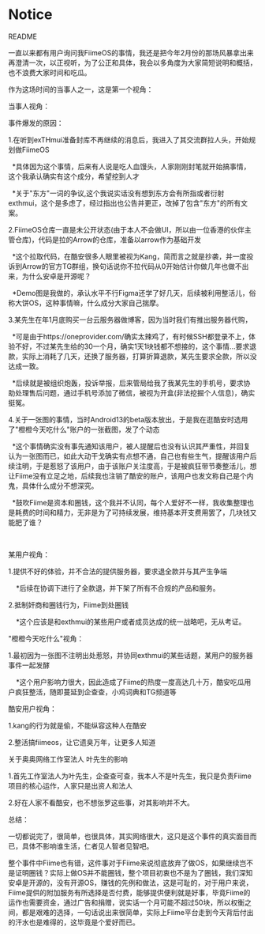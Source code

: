 # Notice
README


一直以来都有用户询问我FiimeOS的事情，我还是把今年2月份的那场风暴拿出来再澄清一次，以正视听，为了公正和具体，我会以多角度为大家简短说明和概括，也不浪费大家时间和吃瓜。

作为这场时间的当事人之一，这是第一个视角：

当事人视角：

事件爆发的原因：

1.在听到exTHmui准备封库不再继续的消息后，我进入了其交流群拉人头，开始规划做FiimeOS

  *具体因为这个事情，后来有人说是吃人血馒头，人家刚刚封笔就开始搞事情，这个我承认确实有这个成分，希望挖到人才

  *关于"东方"一词的争议,这个我说实话没有想到东方会有所指或者衍射exthmui，这个是多虑了，经过指出也公告并更正，改掉了包含"东方"的所有文案。

2.FiimeOS仓库一直是未公开状态(由于本人不会做UI，所以由一位香港的伙伴主管仓库)，代码是拉的Arrow的仓库，准备以arrow作为基础开发

  *这个拉取代码，在酷安很多人眼里被视为Kang，简而言之就是抄袭，并一度投诉到Arrow的官方TG群组，换句话说你不拉代码从0开始估计你做几年也做不出来，为什么安卓是开源呢？

  *Demo图是我做的，承认水平不行Figma还学了好几天，后续被利用整活儿，俗称大饼OS，这种事情嘛，什么成分大家自己揣摩。

3.某先生在年1月底购买一台云服务器做博客，因为当时我们有推出服务器代购，

  *可是由于https://oneprovider.com/确实太辣鸡了，有时候SSH都登录不上，体验不好，不过某先生给的30一个月，确实1天1块钱都不想接的，这个事情...要求退款，实际上消耗了几天，还换了服务器，打算折算退款，某先生要求全款，所以没达成一致。

  *后续就是被组织炮轰，投诉举报，后来管局给我了我某先生的手机号，要求协助处理售后问题，通过手机号添加了微信，被视为开盒(非法挖掘个人信息)，确实挺冤。

4.关于一张图的事情，当时Android13的beta版本放出，于是我在逛酷安时选用了"橙橙今天吃什么"账户的一张截图，发了个动态

  *这个事情确实没有事先通知该用户，被人提醒后也没有认识其严重性，并回复认为一张图而已，如此大动干戈确实有点想不通，自己也有些生气，提醒该用户后续注明，于是惹怒了该用户，由于该账户关注度高，于是被疯狂带节奏整活儿，想让Fiime没有立足之地，后续我也注销了酷安的账户，该用户也发文称自己是个内鬼，具体什么成分不想深究。

  *鼓吹Fiime是资本和圈钱，这个我并不认同，每个人爱好不一样，我收集整理也是耗费的时间和精力，无非是为了可持续发展，维持基本开支费用罢了，几块钱又能肥了谁？

  

某用户视角：

1.提供不好的体验，并不合法的提供服务器，要求退全款并与其产生争端

    *后续在协调下进行了全款退，并下架了所有不合规的产品和服务。

2.抵制奸商和圈钱行为，Fiime到处圈钱

    *这个应该是和exthmui的某些用户或者成员达成的统一战略吧，无从考证。



"橙橙今天吃什么"视角：

1.最初因为一张图不注明出处惹怒，并协同exthmui的某些话题，某用户的服务器事件一起发酵

    *这个用户影响力很大，因此造成了Fiime的热度一度高达几十万，酷安吃瓜用户疯狂整活，随即蔓延到企查查，小鸡词典和TG频道等



酷安用户视角：

1.kang的行为就是偷，不能纵容这种人在酷安

2.整活搞fiimeos，让它遗臭万年，让更多人知道



关于奥奥网络工作室法人 叶先生的影响

1.首先工作室法人为叶先生，企查查可查，我本人不是叶先生，我只是负责Fiime项目的核心运作，人家只是出资人和法人

2.好在人家不看酷安，也不想张罗这些事，对其影响并不大。



总结：

一切都说完了，很简单，也很具体，其实网络很大，这只是这个事件的真实面目而已，具体不影响谁生活，仁者见人智者见智吧。

整个事件中Fiime也有错，这件事对于Fiime来说彻底放弃了做OS，如果继续岂不是证明圈钱？实际上做OS并不能圈钱，整个项目初衷也不是为了圈钱，我们深知安卓是开源的，没有开源OS，赚钱的先例和做法，这是可耻的，对于用户来说，Fiime提供的附加服务有所选择是否付费，能够提供便利就是好事，毕竟Fiime的运作也需要资金，通过广告和捐赠，说实话一个月可能不超过50块，所以权衡之间，都是艰难的选择，一句话说出来很简单，实际上Fiime平台走到今天背后付出的汗水也是难得的，这毕竟是个爱好而已。

